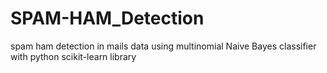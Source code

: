 # SPAM-HAM_Detection
spam ham detection in mails data using multinomial Naive Bayes classifier with python scikit-learn library
